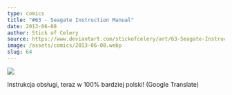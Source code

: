 ```yaml
---
type: comics
title: "#63 - Seagate Instruction Manual"
date: 2013-06-08
author: Stick of Celery
source: https://www.deviantart.com/stickofcelery/art/63-Seagate-Instruction-Manual-376736093
image: /assets/comics/2013-06-08.webp
slug: 64
---
```


![](/assets/comics/2013-06-08.webp)

Instrukcja obsługi, teraz w 100% bardziej polski! (Google Translate)
